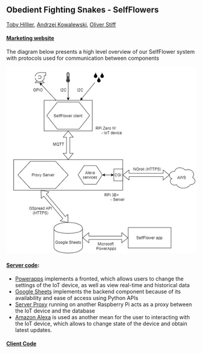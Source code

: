 ## Obedient Fighting Snakes - SelfFlowers
[Toby Hillier](https://github.com/tobhil98), [Andrzej Kowalewski](https://github.com/akowal3), [Oliver Stiff](https://github.com/ostiff)

#### [Marketing website](https://co333robotics.wixsite.com/embedded)

The diagram below presents a high level overview of our SelfFlower system with protocols used for communication between components

![HL overview](/es_diagram.jpg)


#### [Server code](./proxy):
- [Powerapps](https://apps.powerapps.com/play/42d01a4a-176c-4679-bb07-0f85b2069cdd?tenantId=2b897507-ee8c-4575-830b-4f8267c3d307&source=portal&screenColor=rgba(0%2C%20176%2C%20240%2C%201)) implements a fronted, which allows users to change the settings of the IoT device, as well as view real-time and historical data
- [Google Sheets](./database) implements the backend component because of its availability and ease of access using Python APIs
- [Server Proxy](./proxy/proxy.py) running on another Raspberry Pi acts as a proxy between the IoT device and the database
- [Amazon Alexa](./alexa) is used as another mean for the user to interacting with the IoT device, which allows to change state of the device and obtain latest updates.

#### [Client Code](./client)
